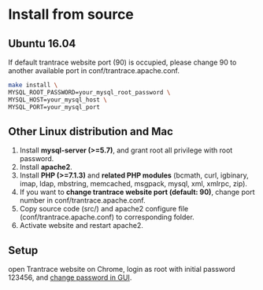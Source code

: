 # Install from source

<span id='make'></span>

## Ubuntu 16.04

If default trantrace website port (90) is occupied, please change 90 to another available port in conf/trantrace.apache.conf.

```sh
make install \
MYSQL_ROOT_PASSWORD=your_mysql_root_password \
MYSQL_HOST=your_mysql_host \
MYSQL_PORT=your_mysql_port
```

## Other Linux distribution and Mac

  1. Install **mysql-server (>=5.7)**, and grant root all privilege with root password.
  2. Install **apache2**.
  3. Install **PHP (>=7.1.3)** and **related PHP modules** (bcmath, curl, igbinary, imap, ldap, mbstring, memcached, msgpack, mysql, xml, xmlrpc, zip).
  4. If you want to **change trantrace website port (default: 90)**, change port number in conf/trantrace.apache.conf.
  5. Copy source code (src/) and apache2 configure file (conf/trantrace.apache.conf) to corresponding folder.
  6. Activate website and restart apache2.
  

## Setup

open Trantrace website on Chrome, login as root with initial password 123456, and  [change password in GUI](../getting-started/registration.md#change-password).


